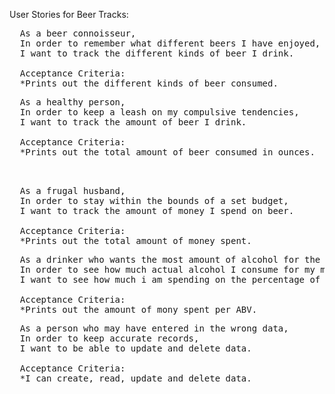 User Stories for Beer Tracks:
<pre>
  As a beer connoisseur,
  In order to remember what different beers I have enjoyed,
  I want to track the different kinds of beer I drink.
 
  Acceptance Criteria:
  *Prints out the different kinds of beer consumed.
</pre>

<pre>
  As a healthy person,
  In order to keep a leash on my compulsive tendencies,
  I want to track the amount of beer I drink.
 
  Acceptance Criteria:
  *Prints out the total amount of beer consumed in ounces.


</pre>

<pre>
  As a frugal husband,
  In order to stay within the bounds of a set budget,
  I want to track the amount of money I spend on beer.
 
  Acceptance Criteria:
  *Prints out the total amount of money spent.
</pre>

<pre>
  As a drinker who wants the most amount of alcohol for the buck,
  In order to see how much actual alcohol I consume for my money,
  I want to see how much i am spending on the percentage of alcohol in the beer.
 
  Acceptance Criteria:
  *Prints out the amount of mony spent per ABV.
</pre>

<pre>
  As a person who may have entered in the wrong data,
  In order to keep accurate records,
  I want to be able to update and delete data.
 
  Acceptance Criteria:
  *I can create, read, update and delete data.

</pre>





 

